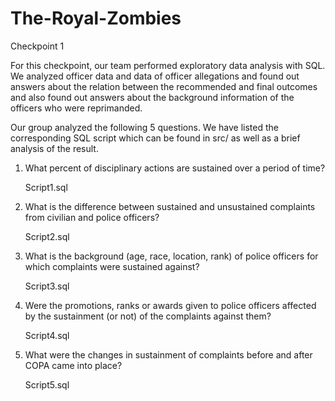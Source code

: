 # The-Royal-Zombies

Checkpoint 1

For this checkpoint, our team performed exploratory data analysis with SQL. We analyzed officer data and data of officer allegations and found out answers about the relation between the recommended and final outcomes and also found out answers about the background information of the officers who were reprimanded.

Our group analyzed the following 5 questions. We have listed the corresponding SQL script which can be found in src/ as well as a brief analysis of the result.

 
1. What percent of disciplinary actions are sustained over a period of time?
   
   Script1.sql

2. What is the difference between sustained and unsustained complaints from civilian and police officers?

   Script2.sql

3. What is the background (age, race, location, rank) of police officers for which complaints were sustained against? 

   Script3.sql

4. Were the promotions, ranks or awards given to police officers affected by the sustainment (or not) of the complaints against them?

   Script4.sql

5. What were the changes in sustainment of complaints before and after COPA came into place? 

   Script5.sql
